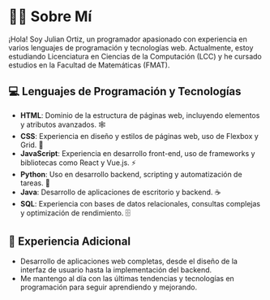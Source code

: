 # 🙋‍♂️ Sobre Mí

¡Hola! Soy Julian Ortiz, un programador apasionado con experiencia en varios lenguajes de programación y tecnologías web. Actualmente, estoy estudiando Licenciatura en Ciencias de la Computación (LCC) y he cursado estudios en la Facultad de Matemáticas (FMAT).

## 💻 Lenguajes de Programación y Tecnologías

- **HTML**: Dominio de la estructura de páginas web, incluyendo elementos y atributos avanzados. 🕸️
- **CSS**: Experiencia en diseño y estilos de páginas web, uso de Flexbox y Grid. 🎨
- **JavaScript**: Experiencia en desarrollo front-end, uso de frameworks y bibliotecas como React y Vue.js. ⚡
- **Python**: Uso en desarrollo backend, scripting y automatización de tareas. 🐍
- **Java**: Desarrollo de aplicaciones de escritorio y backend. ☕
- **SQL**: Experiencia con bases de datos relacionales, consultas complejas y optimización de rendimiento. 🗄️

## 🌟 Experiencia Adicional

- Desarrollo de aplicaciones web completas, desde el diseño de la interfaz de usuario hasta la implementación del backend.
- Me mantengo al día con las últimas tendencias y tecnologías en programación para seguir aprendiendo y mejorando.
